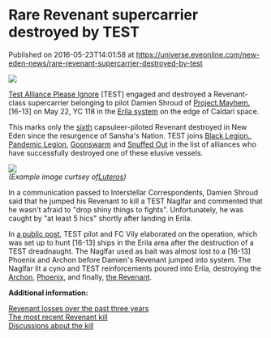 # Rare Revenant supercarrier destroyed by TEST
Published on 2016-05-23T14:01:58 at https://universe.eveonline.com/new-eden-news/rare-revenant-supercarrier-destroyed-by-test

![](http://web.ccpgamescdn.com/newssystem/media/67637/1/IC.png)

[Test Alliance Please Ignore](http://evemaps.dotlan.net/alliance/Test_Alliance_Please_Ignore) [TEST] engaged and destroyed a Revenant-class supercarrier belonging to pilot Damien Shroud of [Project.Mayhem.](http://evemaps.dotlan.net/alliance/Project.Mayhem.) [16-13] on May 22, YC 118 in the [Erila system](http://evemaps.dotlan.net/map/The_Citadel/Erila) on the edge of Caldari space.

This marks only the [sixth](https://zkillboard.com/ship/3514/losses/) capsuleer-piloted Revenant destroyed in New Eden since the resurgence of Sansha's Nation. TEST joins [Black Legion.](http://evemaps.dotlan.net/alliance/99001861), [Pandemic Legion](http://evemaps.dotlan.net/alliance/Pandemic_Legion), [Goonswarm](http://evemaps.dotlan.net/alliance/Goonswarm_Federation) and [Snuffed Out](http://evemaps.dotlan.net/alliance/Snuffed_Out) in the list of alliances who have successfully destroyed one of these elusive vessels.

[![](http://web.ccpgamescdn.com/newssystem/media/70303/1/Revenant_Luteros_550.jpg)](https://zkillboard.com/kill/54153050/)  
_(Example image curtsey of[Luteros](http://www.luteros-eve.de/))_

In a communication passed to Interstellar Correspondents, Damien Shroud said that he   jumped his Revenant to kill a TEST Naglfar and commented that he wasn't afraid to "drop shiny things to fights". Unfortunately, he was caught by "at least 5 hics" shortly after landing in Erila.

In [a public post](https://www.reddit.com/r/Eve/comments/4kgf3o/project_mayhem_revenant_down_to_test/d3ercyp), TEST pilot and FC Vily elaborated on the operation, which was set up to hunt [16-13] ships in the Erila area after the destruction of a TEST dreadnaught. The Naglfar used as bait was almost lost to a [16-13] Phoenix and Archon before Damien's Revenant jumped into system. The Naglfar lit a cyno and TEST reinforcements poured into Erila, destroying the [Archon](https://zkillboard.com/kill/54153034/), [Phoenix](https://zkillboard.com/kill/54153039/), and finally, [the Revenant](https://zkillboard.com/kill/54153050/).

 

**Additional information:**

[Revenant losses over the past three years](https://zkillboard.com/ship/3514/losses/)  
[The most recent Revenant kill](https://zkillboard.com/kill/54153050/)  
[Discussions about the kill](https://www.reddit.com/r/Eve/comments/4kgf3o/project_mayhem_revenant_down_to_test/)
